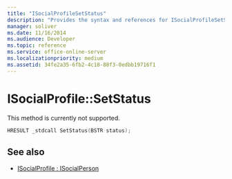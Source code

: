 ```yaml
---
title: "ISocialProfileSetStatus"
description: "Provides the syntax and references for ISocialProfileSetStatus, but this method is currently not supported."
manager: soliver
ms.date: 11/16/2014
ms.audience: Developer
ms.topic: reference
ms.service: office-online-server
ms.localizationpriority: medium
ms.assetid: 34fe2a35-6fb2-4c18-88f3-0edbb19716f1
---
```


# ISocialProfile::SetStatus

This method is currently not supported. 
  
```cpp
HRESULT _stdcall SetStatus(BSTR status);
```

## See also

- [ISocialProfile : ISocialPerson](isocialprofileisocialperson.md)


